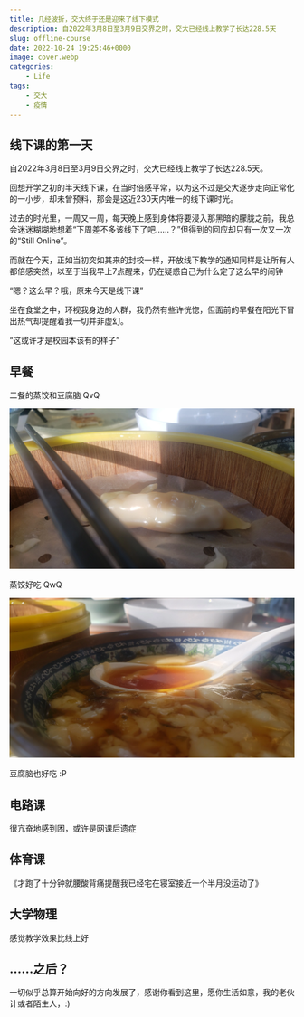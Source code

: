 ```yaml
---
title: 几经波折，交大终于还是迎来了线下模式
description: 自2022年3月8日至3月9日交界之时，交大已经线上教学了长达228.5天
slug: offline-course
date: 2022-10-24 19:25:46+0000
image: cover.webp
categories:
    - Life
tags:
    - 交大
    - 疫情
---
```


## 线下课的第一天

自2022年3月8日至3月9日交界之时，交大已经线上教学了长达228.5天。

回想开学之初的半天线下课，在当时倍感平常，以为这不过是交大逐步走向正常化的一小步，却未曾预料，那会是这近230天内唯一的线下课时光。

过去的时光里，一周又一周，每天晚上感到身体将要浸入那黑暗的朦胧之前，我总会迷迷糊糊地想着“下周差不多该线下了吧……？”但得到的回应却只有一次又一次的“Still Online”。

而就在今天，正如当初突如其来的封校一样，开放线下教学的通知同样是让所有人都倍感突然，以至于当我早上7点醒来，仍在疑惑自己为什么定了这么早的闹钟

“嗯？这么早？哦，原来今天是线下课”

坐在食堂之中，环视我身边的人群，我仍然有些许恍惚，但面前的早餐在阳光下冒出热气却提醒着我一切并非虚幻。

“这或许才是校园本该有的样子”

## 早餐

二餐的蒸饺和豆腐脑 QvQ

![蒸饺](breakfast1.webp)

蒸饺好吃 QwQ

![豆腐脑](breakfast2.webp)

豆腐脑也好吃 :P

## 电路课

很亢奋地感到困，或许是网课后遗症

## 体育课

《才跑了十分钟就腰酸背痛提醒我已经宅在寝室接近一个半月没运动了》

## 大学物理

感觉教学效果比线上好

## ……之后？

一切似乎总算开始向好的方向发展了，感谢你看到这里，愿你生活如意，我的老伙计或者陌生人，:)
